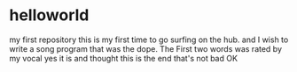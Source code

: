 # helloworld
my first repository 
this is my first time to go surfing on the hub. and I wish to write a song program that was the dope.
The First two words was rated by my vocal yes it is and thought this is the end that's not bad OK
